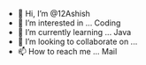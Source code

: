 - 👋 Hi, I’m @12Ashish
- 👀 I’m interested in ... Coding
- 🌱 I’m currently learning ... Java
- 💞️ I’m looking to collaborate on ...
- 📫 How to reach me ... Mail

<!---
12Ashish/12Ashish is a ✨ special ✨ repository because its `README.md` (this file) appears on your GitHub profile.
You can click the Preview link to take a look at your changes.
--->

